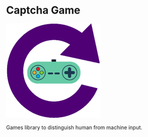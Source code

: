 # Captcha Game

[![captchaGame](/CaptchaGame.png)](#features)

Games library to distinguish human from machine input.
